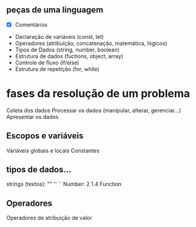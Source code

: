 ## peças de uma linguagem

- [x] Comentários
- Declaração de variáveis (const, let)
- Operadores (atribuição, concatenação, matemática, lógicos)
- Tipos de Dados (string, number, boolean)
- Estrutura de dados (fuctions, object, array)
- Controle de fluxo (if/else)
- Estrutura de repetição (for, while)


# fases da resolução de um problema

Coleta dos dados
Processar os dados (manipular, alterar, gerenciar...)
Apresentar os dados

## Escopos e variáveis
Variáveis globais e locais
Constantes

## tipos de dados...
strings (textos): "" '' ``
Number: 2 1.4
Function

## Operadores
Operadores de atribuição de valor
